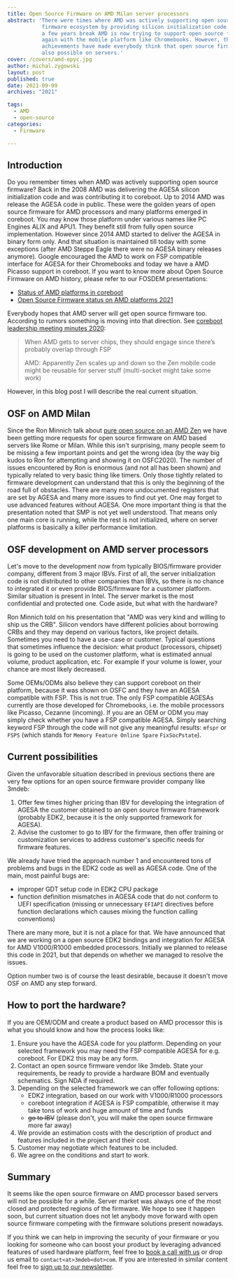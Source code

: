 ```yaml
---
title: Open Source Firmware on AMD Milan server processors
abstract: 'There were times where AMD was actively supporting open source
           firmware ecosystem by providing silicon initialization code. With
           a few years break AMD is now trying to support open source firmware
           again with the mobile platform like Chromebooks. However, the recent
           achievements have made everybody think that open source firmware is
           also possible on servers.'
cover: /covers/amd-epyc.jpg
author: michal.zygowski
layout: post
published: true
date: 2021-09-09
archives: "2021"

tags:
  - AMD
  - open-source
categories:
  - Firmware

---
```


## Introduction

Do you remember times when AMD was actively supporting open source firmware?
Back in the 2008 AMD was delivering the AGESA silicon initialization code and
was contributing it to coreboot. Up to 2014 AMD was release the AGESA code in
public. These were the golden years of open source firmware for AMD processors
and many platforms emerged in coreboot. You may know those platform under
various names like PC Engines ALIX and APU1. They benefit still from fully open
source implementation. However since 2014 AMD started to deliver the AGESA in
binary form only. And that situation is maintained till today with some
exceptions (after AMD Steppe Eagle there were no AGESA binary releases anymore).
Google encouraged the AMD to work on FSP compatible interface for AGESA for
their Chromebooks and today we have a AMD Picasso support in coreboot. If you
want to know more about Open Source Firmware on AMD history, please refer to our
FOSDEM presentations:

- [Status of AMD platforms in coreboot](https://video.fosdem.org/2020/K.4.401/coreboot_amd.mp4)
- [Open Source Firmware status on AMD platforms 2021](https://video.fosdem.org/2021/D.firmware/firmware_osfsoap2.mp4)

Everybody hopes that AMD server will get open source firmware too. According to
rumors something is moving into that direction. See
[coreboot leadership meeting minutes 2020](https://docs.google.com/document/d/1sYmonZnZxZ-CA49clOjNs7zewR_2Mdm9eMfxka0v5i0/):

> When AMD gets to server chips, they should engage since there’s probably
> overlap through FSP
>
> AMD: Apparently Zen scales up and down so the Zen mobile code might be
> reusable for server stuff (multi-socket might take some work)

However, in this blog post I will describe the real current situation.

## OSF on AMD Milan

Since the Ron Minnich talk about
[pure open source on an AMD Zen](https://vimeo.com/488147337) we have been
getting more requests for open source firmware on AMD based servers like Rome or
Milan. While this isn't surprising, many people seem to be missing a few
important points and get the wrong idea (by the way big kudos to Ron for
attempting and showing it on OSFC2020). The number of issues encountered by Ron
is enormous (and not all has been shown) and typically related to very basic
thing like timers. Only those tightly related to firmware development can
understand that this is only the beginning of the road full of obstacles. There
are many more undocumented registers that are set by AGESA and many more issues
to find out yet. One may forget to use advanced features without AGESA. One more
important thing is that the presentation noted that SMP is not yet well
understood. That means only one main core is running, while the rest is not
initialized, where on server platforms is basically a killer performance
limitation.

## OSF development on AMD server processors

Let's move to the development now from typically BIOS/firmware provider company,
different from 3 major IBVs. First of all, the server initialization code is not
distributed to other companies than IBVs, so there is no chance to integrated it
or even provide BIOS/firmware for a customer platform. Similar situation is
present in Intel. The server market is the most confidential and protected one.
Code aside, but what with the hardware?

Ron Minnich told on his presentation that "AMD was very kind and willing to ship
us the CRB". Silicon vendors have different policies about borrowing CRBs and
they may depend on various factors, like project details. Sometimes you need to
have a use-case or customer. Typical questions that sometimes influence the
decision: what product (processors, chipset) is going to be used on the customer
platform, what is estimated annual volume, product application, etc. For example
if your volume is lower, your chance are most likely decreased.

Some OEMs/ODMs also believe they can support coreboot on their platform, because
it was shown on OSFC and they have an AGESA compatible with FSP. This is not
true. The only FSP compatible AGESAs currently are those developed for
Chromebooks, i.e. the mobile processors like Picasso, Cezanne (incoming). If you
are an OEM or ODM you may simply check whether you have a FSP compatible AGESA.
Simply searching keyword FSP through the code will not give any meaningful
results: `mfspr` or `FSPS` (which stands for `Memory Feature Online Spare`
`FixSocPstate`).

## Current possibilities

Given the unfavorable situation described in previous sections there are very
few options for an open source firmware provider company like 3mdeb:

1. Offer few times higher pricing than IBV for developing the integration of
   AGESA the customer obtained to an open source firmware framework (probably
   EDK2, because it is the only supported framework for AGESA).
1. Advise the customer to go to IBV for the firmware, then offer training or
   customization services to address customer's specific needs for firmware
   features.

We already have tried the approach number 1 and encountered tons of problems and
bugs in the EDK2 code as well as AGESA code. One of the main, most painful bugs
are:

- improper GDT setup code in EDK2 CPU package
- function definition mismatches in AGESA code that do not conform to UEFI
  specification (missing or unnecessary `EFIAPI` directives before function
  declarations which causes mixing the function calling conventions)

There are many more, but it is not a place for that. We have announced that we
are working on a open source EDK2 bindings and integration for AGESA for AMD
V1000/R1000 embedded processors. Initially we planned to release this code in
2021, but that depends on whether we managed to resolve the issues.

Option number two is of course the least desirable, because it doesn't move OSF
on AMD any step forward.

## How to port the hardware?

If you are OEM/ODM and create a product based on AMD processor this is what you
should know and how the process looks like:

1. Ensure you have the AGESA code for you platform. Depending on your selected
   framework you may need the FSP compatible AGESA for e.g. coreboot. For EDK2
   this may be any form.
1. Contact an open source firmware vendor like 3mdeb. State your requirements,
   be ready to provide a hardware BOM and eventually schematics. Sign NDA if
   required.
1. Depending on the selected framework we can offer following options:
   - EDK2 integration, based on our work with V1000/R1000 processors
   - coreboot integration if AGESA is FSP compatible, otherwise it may take tons
     of work and huge amount of time and funds
   - ~~go to IBV~~ (please don't, you will make the open source firmware more
     far away)
1. We provide an estimation costs with the description of product and features
   included in the project and their cost.
1. Customer may negotiate which features to be included.
1. We agree on the conditions and start to work.

## Summary

It seems like the open source firmware on AMD processor based servers will not
be possible for a while. Server market was always one of the most closed and
protected regions of the firmware. We hope to see it happen soon, but current
situation does not let anybody move forward with open source firmware competing
with the firmware solutions present nowadays.

If you think we can help in improving the security of your firmware or you
looking for someone who can boost your product by leveraging advanced features
of used hardware platform, feel free to
[book a call with us](https://calendly.com/3mdeb/consulting-remote-meeting) or
drop us email to `contact<at>3mdeb<dot>com`. If you are interested in similar
content feel free to
[sign up to our newsletter](https://3mdeb.com/subscribe/3mdeb_newsletter.html).
